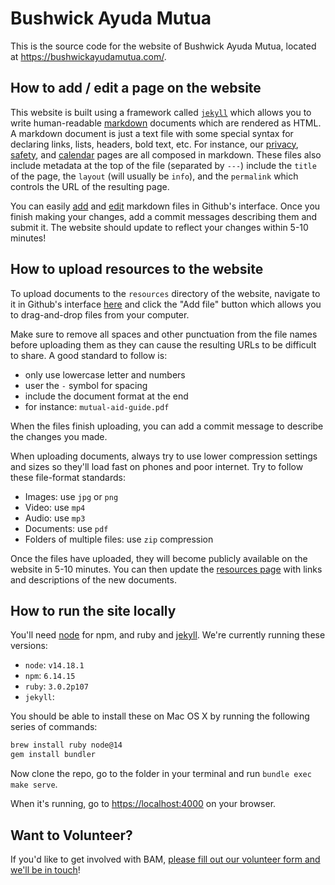 # Bushwick Ayuda Mutua

This is the source code for the website of Bushwick Ayuda Mutua, located at https://bushwickayudamutua.com/.

## How to add / edit a page on the website

This website is built using a framework called [`jekyll`](https://jekyllrb.com/) which allows you to write human-readable [markdown](https://www.markdownguide.org/cheat-sheet/) documents which are rendered as HTML. A markdown document is just a text file with some special syntax for declaring links, lists, headers, bold text, etc. For instance, our [privacy](privacy.md), [safety](safety.md), and [calendar](calendar.md) pages are all composed in markdown. These files also include metadata at the top of the file (separated by `---`) include the `title` of the page, the `layout` (will usually be `info`), and the `permalink` which controls the URL of the resulting page.

You can easily [add](https://docs.github.com/en/repositories/working-with-files/managing-files/adding-a-file-to-a-repository) and [edit](https://docs.github.com/en/repositories/working-with-files/managing-files/editing-files) markdown files in Github's interface. Once
you finish making your changes, add a commit messages describing them and submit it. The website should update to reflect your changes within 5-10 minutes!
## How to upload resources to the website

To upload documents to the `resources` directory of the website, navigate to it in Github's interface [here](/resources) and click the "Add file" button which allows you to drag-and-drop files from your computer. 

Make sure to remove all spaces and other punctuation from the file names before uploading them as they can cause the resulting URLs to be difficult to share. A good standard to follow is: 
- only use lowercase letter and numbers
- user the `-` symbol for spacing
- include the document format at the end 
- for instance: `mutual-aid-guide.pdf` 

When the files finish uploading, you can add a commit message to describe the changes you made.

When uploading documents, always try to use lower compression settings and sizes so they'll load fast on phones and poor internet. Try to follow these file-format standards:
- Images: use `jpg` or `png` 
- Video: use `mp4`
- Audio: use `mp3`
- Documents: use `pdf`
- Folders of multiple files: use `zip` compression

Once the files have uploaded, they will become publicly available on the website in 5-10 minutes. You can then update the [resources page](/resources/index.md) with links and descriptions of the new documents.

## How to run the site locally

You'll need [node](https://nodejs.org/en/download/) for npm, and ruby and [jekyll](https://jekyllrb.com/docs/installation/macos/). We're currently running these versions:
- `node`: `v14.18.1`
- `npm`: `6.14.15`
- `ruby`: `3.0.2p107`
- `jekyll`: 

You should be able to install these on Mac OS X by running the following series of commands:

```bash
brew install ruby node@14
gem install bundler
```

Now clone the repo, go to the folder in your terminal and run `bundle exec make serve`.

When it's running, go to [https://localhost:4000](https://localhost:4000) on your browser.

## Want to Volunteer?

If you'd like to get involved with BAM, [please fill out our volunteer form and we'll be in touch](https://bushwickayudamutua.com/volunteer/)!
